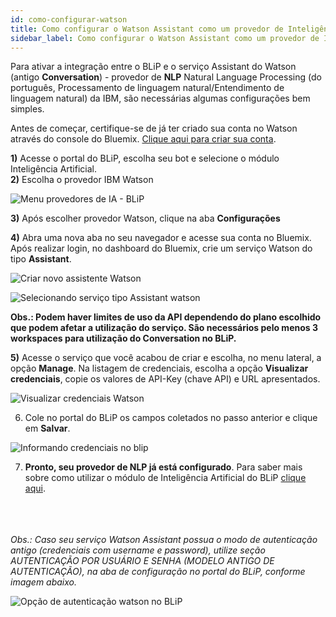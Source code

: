 ```yaml
---
id: como-configurar-watson
title: Como configurar o Watson Assistant como um provedor de Inteligência Artificial
sidebar_label: Como configurar o Watson Assistant como um provedor de Inteligência Artificial
---
```


Para ativar a integração entre o BLiP e o serviço Assistant do Watson (antigo **Conversation**) - provedor de **NLP** Natural Language Processing (do português, Processamento de linguagem natural/Entendimento de linguagem natural) da IBM, são necessárias algumas configurações bem simples.

Antes de começar, certifique-se de já ter criado sua conta no Watson através do console do Bluemix. [Clique aqui para criar sua conta](https://console.bluemix.net/).

**1)** Acesse o portal do BLiP, escolha seu bot e selecione o módulo Inteligência Artificial.  
**2)** Escolha o provedor IBM Watson  

![Menu provedores de IA - BLiP](/img/ai/nlp/nlp-como-configurar-watson-1.png)<br>

**3)** Após escolher provedor Watson, clique na aba **Configurações**

**4)** Abra uma nova aba no seu navegador e acesse sua conta no Bluemix. Após realizar login, no dashboard do Bluemix, crie um serviço Watson do tipo **Assistant**.

![Criar novo assistente Watson](/img/ai/nlp/nlp-como-configurar-watson-2.png)<br>

![Selecionando serviço tipo Assistant watson](/img/ai/nlp/nlp-como-configurar-watson-3.png)<br>

**Obs.: Podem haver limites de uso da API dependendo do plano escolhido que podem afetar a utilização do serviço. São necessários pelo menos 3 workspaces para utilização do Conversation no BLiP.**

**5)** Acesse o serviço que você acabou de criar e escolha, no menu lateral, a opção **Manage**. Na listagem de credenciais, escolha a opção **Visualizar credenciais**, copie os valores de API-Key (chave API) e URL apresentados.

![Visualizar credenciais Watson](/img/ai/nlp/nlp-como-configurar-watson-4.png)<br>

6) Cole no portal do BLiP os campos coletados no passo anterior e clique em **Salvar**.

![Informando credenciais no blip](/img/ai/nlp/nlp-como-configurar-watson-5.png)<br>

7) **Pronto, seu provedor de NLP já está configurado**. Para saber mais sobre como utilizar o módulo de Inteligência Artificial do BLiP [clique aqui](https://help.blip.ai/hc/pt-br/articles/360004134312-LevelUp-3-Checklist-de-IA).<br><br><br><br>

*Obs.: Caso seu serviço Watson Assistant possua o modo de autenticação antigo (credenciais com username e password), utilize seção AUTENTICAÇÃO POR USUÁRIO E SENHA (MODELO ANTIGO DE AUTENTICAÇÃO), na aba de configuração no portal do BLiP, conforme imagem abaixo.*

![Opção de autenticação watson no BLiP](/img/ai/nlp/nlp-como-configurar-watson-6.png)